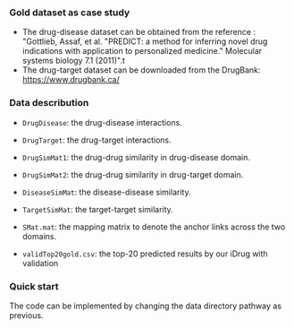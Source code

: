 ### Gold dataset as case study
- The drug-disease dataset can be obtained from the reference : "Gottlieb, Assaf, et al. "PREDICT: a method for inferring novel drug indications with application to personalized medicine." Molecular systems biology 7.1 (2011)".t 
- The drug-target dataset can be downloaded from the DrugBank: https://www.drugbank.ca/

### Data describution
- `DrugDisease`: the drug-disease interactions.
- `DrugTarget`: the drug-target interactions.
- `DrugSimMat1`: the drug-drug similarity in drug-disease domain.
- `DrugSimMat2`: the drug-drug similarity in drug-target domain.
- `DiseaseSimMat`: the disease-disease similarity.
- `TargetSimMat`: the target-target similarity.
- `SMat.mat`: the mapping matrix to denote the anchor links across the two domains.

- `validTop20gold.csv`: the top-20 predicted results by our iDrug with validation

### Quick start
The code can be implemented by changing the data directory pathway as previous.
